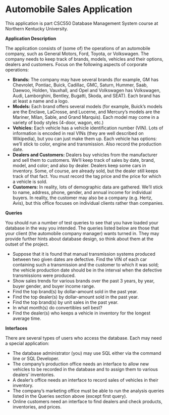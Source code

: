 # Automobile Sales Application

This application is part CSC550 Database Management System course at Northern Kentucky University.

**Application Description**

The application consists of (some of) the operations of an automobile company,
such as General Motors, Ford, Toyota, or Volkswagen. The company needs to keep track of brands, models,
vehicles and their options, dealers and customers. Focus on the following aspects of corporate operations:

  * __Brands:__ The company may have several brands (for example, GM has Chevrolet, Pontiac, Buick,
Cadillac, GMC, Saturn, Hummer, Saab, Daewoo, Holden, Vauxhall, and Opel and Volkswagen has
Volkswagen, Audi, Lamborghini, Bentley, Bugatti, Skoda, and SEAT). Each brand has at least a name
and a logo.
  * __Models:__ Each brand offers several models (for example, Buick’s models are the Enclave, LaCrosse,
and Lucerne, and Mercury’s models are the Mariner, Milan, Sable, and Grand Marquis). Each model
may come in a variety of body styles (4-door, wagon, etc.)
  * __Vehicles:__ Each vehicle has a vehicle identification number (VIN). Lots of information is encoded in
real VINs (they are well described on Wikipedia), but you can just make them up. Each vehicle has
options: we’ll stick to color, engine and transmission. Also record the production date.
  * __Dealers and Customers:__ Dealers buy vehicles from the manufacturer and sell them to customers.
We’ll keep track of sales by date, brand, model, and color; and also by dealer. Dealers keep some cars
in inventory. Some, of course, are already sold, but the dealer still keeps track of that fact. You must
record the tag price and the price for which a vehicle is sold.
  * __Customers:__ In reality, lots of demographic data are gathered. We’ll stick to name, address, phone,
gender, and annual income for individual buyers. In reality, the customer may also be a company (e.g.
Hertz, Avis), but this office focuses on individual clients rather than companies.

**Queries**

You should run a number of test queries to see that you have loaded your database in the way you
intended. The queries listed below are those that your client (the automobile company manager) wants turned
in. They may provide further hints about database design, so think about them at the outset of the project.
  * Suppose that it is found that manual transmission systems produced between two given dates are
defective. Find the VIN of each car containing such a transmission and the customer to which it was
sold; the vehicle production date should be in the interval when the defective transmissions were
produced.
  * Show sales trends for various brands over the past 3 years, by year, buyer gender, and buyer income
range.
  * Find the top brand(s) by dollar-amount sold in the past year.
  * Find the top dealer(s) by dollar-amount sold in the past year.
  * Find the top brand(s) by unit sales in the past year.
  * In what month(s) do convertibles sell best?
  * Find the dealer(s) who keeps a vehicle in inventory for the longest average time.

**Interfaces**

There are several types of users who access the database. Each may need a special application:
  * The database administrator (you) may use SQL either via the command line or SQL Developer.
  * The company’s production office needs an interface to allow new vehicles to be recorded in the
database and to assign them to various dealers’ inventories.
  * A dealer’s office needs an interface to record sales of vehicles in their inventory.
  * The company’s marketing office must be able to run the analysis queries listed in the Queries section
above (except first query).
  * Online customers need an interface to find dealers and check products, inventories, and prices.
